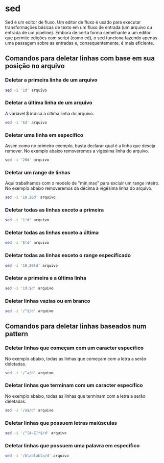 # sed

Sed é um editor de fluxo. Um editor de fluxo é usado para executar transformações básicas de texto em um fluxo de entrada (um arquivo ou entrada de um pipeline). Embora de certa forma semelhante a um editor que permite edições com script (como ed), o sed funciona fazendo apenas uma passagem sobre as entradas e, consequentemente, é mais eficiente.

## Comandos para deletar linhas com base em sua posição no arquivo

### Deletar a primeira linha de um arquivo

```bash
sed -i '1d' arquivo
```

### Deletar a última linha de um arquivo

A variável $ indica a última linha do arquivo.

```bash
sed -i '$d' arquivo
```

### Deletar uma linha em específico

Assim como no primeiro exemplo, basta declarar qual é a linha que deseja remover. No exemplo abaixo removeremos a vigésima linha do arquivo.

```bash
sed -i '20d' arquivo
```

### Deletar um range de linhas

Aqui trabalhamos com o modelo de "min,max" para excluir um range inteiro. No exemplo abaixo removeremos da décima à vigésima linha do arquivo.

```bash
sed -i '10,20d' arquivo
```

### Deletar todas as linhas exceto a primeira

```bash
sed -i '1!d' arquivo
```

### Deletar todas as linhas exceto a última

```bash
sed -i '$!d' arquivo
```

### Deletar todas as linhas exceto o range especificado

```bash
sed -i '10,20!d' arquivo
```

### Deletar a primeira e a última linha

```bash
sed -i '1d;$d' arquivo
```

### Deletar linhas vazias ou em branco

```bash
sed -i '/^$/d' arquivo
```

## Comandos para deletar linhas baseados num pattern

### Deletar linhas que começam com um caracter específico

No exemplo abaixo, todas as linhas que começam com a letra a serão deletadas.

```bash
sed -i '/^a/d' arquivo
```

### Deletar linhas que terminam com um caracter específico

No exemplo abaixo, todas as linhas que terminam com a letra a serão deletadas.

```bash
sed -i '/a$/d' arquivo
```

### Deletar linhas que possuem letras maiúsculas

```bash
sed -i '/^[A-Z]*$/d' arquivo
```

### Deletar linhas que possuem uma palavra em específico

```bash
sed -i '/blablabla/d' arquivo
```
